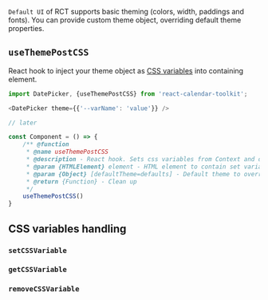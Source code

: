`Default UI` of RCT supports basic theming (colors, width, paddings and fonts). You can provide custom theme object, overriding default theme properties.

## `useThemePostCSS`
React hook to inject your theme object as [CSS variables](https://developer.mozilla.org/en-US/docs/Web/CSS/var) into containing element.

```js static
import DatePicker, {useThemePostCSS} from 'react-calendar-toolkit';

<DatePicker theme={{'--varName': 'value'}} />  

// later

const Component = () => {
    /** @function
     * @name useThemePostCSS
     * @description - React hook. Sets css variables from Context and defaultTheme
     * @param {HTMLElement} element - HTML element to contain set variables
     * @param {Object} [defaultTheme=defaults] - Default theme to override with context values
     * @return {Function} - Clean up
     */
    useThemePostCSS()
}
```

## CSS variables handling

### `setCSSVariable`
### `getCSSVariable`
### `removeCSSVariable`